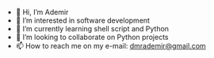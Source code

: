 - 👋 Hi, I’m Ademir
- 👀 I’m interested in software development
- 🌱 I’m currently learning shell script and Python
- 💞️ I’m looking to collaborate on Python projects
- 📫 How to reach me on my e-mail: <dmrademir@gmail.com>

<!---
dmrademir/dmrademir is a ✨ special ✨ repository because its `README.md` (this file) appears on your GitHub profile.
You can click the Preview link to take a look at your changes.
--->
